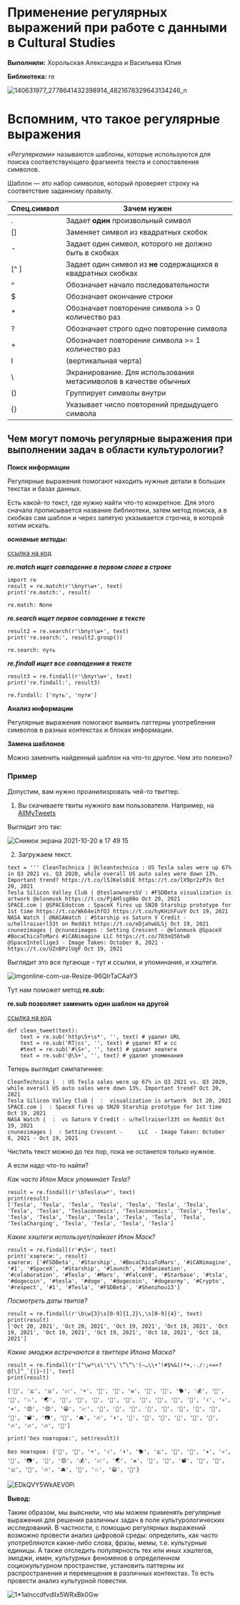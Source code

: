 # Применение регулярных выражений при работе с данными в Cultural Studies


**Выполнили:** Хорольская Александра и Васильева Юлия


**Библиотека:** re 


![140631977_2778641432398914_4821678329643134246_n](https://user-images.githubusercontent.com/90963236/138100732-6beb58c9-2fca-4cc9-9d6e-97433e16a8dc.png)


# Вспомним, что такое регулярные выражения

*«Регулярками»* называются шаблоны, которые используются для поиска соответствующего фрагмента текста и сопоставления символов.

Шаблон — это набор символов, который проверяет строку на соответствие заданному правилу.

| Спец.символ  | Зачем нужен |
| ------------- | ------------- |
| . | Задает **один** произвольный символ |
| []  | Заменяет символ из квадратных скобок |
| - | Задает один символ, которого не должно быть в скобках |
| [^ ]  | Задает один символ из **не** содержащихся в квадратных скобках |
| ^ | Обозначает начало последовательности |
| $ | Обозначает окончание строки |
| * | Обозначает повторение символа >= 0 количество раз |
| ? | Обозначает строго одно повторение символа |
| + | Обозначает повторение символа >= 1 количество раз |
| I | (вертикальная черта) | Логическое **ИЛИ** |
| \ | Экранирование. Для использования метасимволов в качестве обычных|
| () | Группирует символы внутри |
| {} | Указывает число повторений предыдущего символа |

## Чем могут помочь регулярные выражения при выполнении задач в области культурологии? 

**Поиск информации**

Регулярные выражения помогают находить нужные детали в больших текстах и базах данных. 

Есть какой-то текст, где нужно найти что-то конкретное. Для этого сначала прописывается название библиотеки, затем метод поиска, а в скобках сам шаблон и через запятую указывается строчка, в которой хотим искать.

**_основные методы:_**

[ссылка на код](https://colab.research.google.com/drive/15Hhv1Ep_3UtyjOAAbg9siKqUIiCjNz9C#scrollTo=3eP7-kSPAtJm)

**_re.match ищет совпадение в первом слове в строке_**
```{python}
import re
result = re.match(r'\bпут\w+', text)
print('re.match:', result)

```
```{python}
re.match: None
```

**_re.search ищет первое совпадение в тексте_**

```{python}
result2 = re.search(r'\bпут\w+', text)
print('re.search:', result2.group())
```
```{python}
re.search: путь
```

**_re.findall ищет все совпадения в тексте_**

```{python}
result3 = re.findall(r'\bпут\w+', text)
print('re.findall:', result3)
```

```{python}
re.findall: ['путь', 'пути']
```
**Анализ информации**

Регулярные выражения помогают выявить паттерны употребления символов в разных контекстах и блоках информации. 

**Замена шаблонов**

Можно заменить найденный шаблон на что-то другое. Чем это полезно? 

### Пример
 
Допустим, вам нужно проанилизровать чей-то твиттер. 
1. Вы скачиваете твиты нужного вам пользователя. Например, на [AllMyTweets](https://www.allmytweets.net/connect/)

Выглядит это так: 
 
 ![Снимок экрана 2021-10-20 в 17 49 15](https://user-images.githubusercontent.com/90963236/138120071-a18fe50a-d5c9-45b7-a314-a0cb67f2c764.png)

2. Загружаем текст. 

```{python}
text = ''' CleanTechnica | @cleantechnica : US Tesla sales were up 67% in Q3 2021 vs. Q3 2020, while overall US auto sales were down 13%. Important trend? https://t.co/l5JKels0iE https://t.co/lX9pr2zPJs Oct 20, 2021 
Tesla Silicon Valley Club | @teslaownersSV : #FSDBeta visualization is artwork @elonmusk https://t.co/PjAHlsg80o Oct 20, 2021 
SPACE.com | @SPACEdotcom : SpaceX fires up SN20 Starship prototype for 1st time https://t.co/Wk64eihfOJ https://t.co/hyKHihFuvY Oct 19, 2021 
NASA Watch | @NASAWatch : #Starship vs Saturn V Credit - u/hellraiserl33t on Reddit https://t.co/eDjahwULSj Oct 19, 2021 
cnunezimages | @cnunezimages : Setting Crescent - @elonmusk @SpaceX #BocaChicaToMars #iCANimagine LLC https://t.co/7O3nQ56tw8 @SpaceIntellige3 - Image Taken: October 8, 2021 - https://t.co/UZnBPzlUgF Oct 19, 2021 
```
 Выглядит это все пугающе - тут и ссылки, и упоминания, и хэштеги.  
 
![imgonline-com-ua-Resize-96QIrTaCAaY3](https://user-images.githubusercontent.com/90963236/138121868-ba15238e-aa3f-41a9-a011-0bfbb6f64c0e.jpg)

Тут нам поможет метод **re.sub:**

**re.sub позволяет заменить один шаблон на другой**

[ссылка на код](https://colab.research.google.com/drive/15Hhv1Ep_3UtyjOAAbg9siKqUIiCjNz9C#scrollTo=3eP7-kSPAtJm)

```{python}
def clean_tweet(text):  
	text = re.sub('http\S+\s*', '', text) # удалит URL  
	text = re.sub('RT|cc', '', text) # удалит RT и cc  
	#text = re.sub('#\S+', '', text) # удалит хештеги  
	text = re.sub('@\S+', '', text) # удалит упоминания 
```

Теперь выглядит симпатичнее: 

```{python}
CleanTechnica |  : US Tesla sales were up 67% in Q3 2021 vs. Q3 2020, while overall US auto sales were down 13%. Important trend? Oct 20, 2021
Tesla Silicon Valley Club |  :  visualization is artwork  Oct 20, 2021 
SPACE.com |  : SpaceX fires up SN20 Starship prototype for 1st time Oct 19, 2021 
NASA Watch |  :  vs Saturn V Credit - u/hellraiserl33t on Reddit Oct 19, 2021 
cnunezimages |  : Setting Crescent -     LLC  - Image Taken: October 8, 2021 - Oct 19, 2021
```

Чистить текст можно до тех пор, пока не останется только нужное. 

А если надо что-то найти? 

_Как часто Илон Маск упоминает Tesla?_

```{python}
result = re.findall(r'\bTesla\w*', text)
print(result)
['Tesla', 'Tesla', 'Tesla', 'Tesla', 'Tesla', 'Tesla', 'Tesla', 'Tesla', 'Teslas', 'Teslaconomics', 'Teslaconomics', 'Tesla', 'Tesla', 'Tesla', 'Tesla', 'Tesla', 'Tesla', 'Tesla', 'Tesla', 'Tesla', 'TeslaCharging', 'Tesla', 'Tesla', 'Tesla', 'Tesla']
```
_Какие хэштеги использует/лайкает Илон Маск?_

```{python}
result = re.findall(r'#\S+', text)
print('хэштеги:', result)
хэштеги: ['#FSDBeta', '#Starship', '#BocaChicaToMars', '#iCANimagine', '#1', '#SpaceX', '#Starship', '#launch', '#3danimation', '#colaboration', '#Tesla', '#Mars', '#Falcon9', '#Starbase', '#tsla', '#dogecoin', '#tesla', '#doge', '#dogecoin', '#dogearmy', '#Crypto', '#respect', '#1', '#Tesla', '#FSDBeta', '#Shenzhou13']
```

_Посмотреть даты твитов?_

```{python}
result = re.findall(r'\b\w{3}\s[0-9]{1,2}\,\s[0-9]{4}', text)
print(result)
['Oct 20, 2021', 'Oct 20, 2021', 'Oct 19, 2021', 'Oct 19, 2021', 'Oct 19, 2021', 'Oct 19, 2021', 'Oct 19, 2021', 'Oct 18, 2021', 'Oct 18, 2021']
```

_Какие эмоджи встречаются в твиттере Илона Маска?_

```{python}
result = re.findall(r'[^\w*\s\'\"\`\”\“\'️(—…\\•’!#$%&()*+,-./:;<=>?@[\]^_`{|}~)]', text)
print(result)
```
```{python}
['🦊', '🇪', '🇺', '📈', '☀', '🍃', '🌊', '♻', '🚀', '🚀', '🐕', '💰', '🔴', '🚀', '💥', '🌏', '🦊', '🤘', '🏻', '🤘', '🏻', '🤘', '🏻', '🤣', '🎃', '✌', '💀', '✶', '😍', '😍', '😁', '📈', '🚀', '🚩', '🚩', '🚩', '🚩', '🚩', '🚩', '🚩', '🚩', '📽', '📷', '🤖', '🚘', '🔥', '⬆', '🤣', '🤣', '🤣', '💯', '💯', '💯', '🔥', '🔥', '🔥', '🚽']
```
```{python}
print('без повторов:', set(result))
```
```{python}
без повторов: {'🦊', '🚽', '☀', '✌', '⬆', '🐕', '🇪', '🏻', '🤖', '✶', '💀', '🎃', '📷', '🔴', '😍', '💰', '📈', '🌏', '♻', '🚀', '🌊', '📽', '🍃', '💯', '🇺', '🚩', '🔥', '🚘', '🤘', '💥', '😁', '🤣'}
```

![EDkQVY5WkAEV0Pi](https://user-images.githubusercontent.com/90963236/138132828-f9004581-11ec-44d1-bf92-d8198d64f23c.jpg)

**Вывод:**

Таким образом, мы выяснили, что мы можем применять регулярные выражения для решения различных задач в поле культурологических исследований. В частности, с помощью регулярных выражений возможно провести анализ цифровой среды: определить, как часто употребляются какие-либо слова, фразы, мемы, т.е. культурные единицы. А также отследить популярность тех или иных хэштегов, эмоджи, имен, культурных феноменов в определенном социокультурном пространстве, установить паттерны их распространения и перемещения в различных контекстах. То есть провести анализ культурной повестки.

![1*1aInccdfvdlIx5WRxBk0Gw](https://user-images.githubusercontent.com/90963236/138158602-7a722ac2-0f22-4928-a1fc-2adc15d4ee3e.jpeg)
